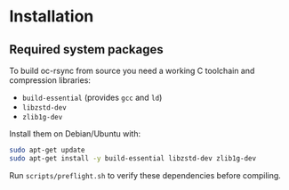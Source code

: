 # Installation

## Required system packages

To build oc-rsync from source you need a working C toolchain and compression libraries:

- `build-essential` (provides `gcc` and `ld`)
- `libzstd-dev`
- `zlib1g-dev`

Install them on Debian/Ubuntu with:

```bash
sudo apt-get update
sudo apt-get install -y build-essential libzstd-dev zlib1g-dev
```

Run `scripts/preflight.sh` to verify these dependencies before compiling.

